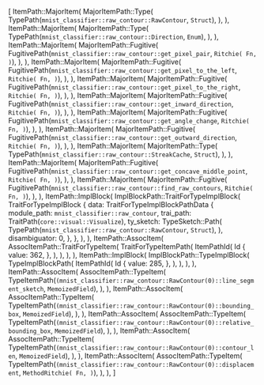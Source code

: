 [
    ItemPath::MajorItem(
        MajorItemPath::Type(
            TypePath(`mnist_classifier::raw_contour::RawContour`, `Struct`),
        ),
    ),
    ItemPath::MajorItem(
        MajorItemPath::Type(
            TypePath(`mnist_classifier::raw_contour::Direction`, `Enum`),
        ),
    ),
    ItemPath::MajorItem(
        MajorItemPath::Fugitive(
            FugitivePath(`mnist_classifier::raw_contour::get_pixel_pair`, `Ritchie(
                Fn,
            )`),
        ),
    ),
    ItemPath::MajorItem(
        MajorItemPath::Fugitive(
            FugitivePath(`mnist_classifier::raw_contour::get_pixel_to_the_left`, `Ritchie(
                Fn,
            )`),
        ),
    ),
    ItemPath::MajorItem(
        MajorItemPath::Fugitive(
            FugitivePath(`mnist_classifier::raw_contour::get_pixel_to_the_right`, `Ritchie(
                Fn,
            )`),
        ),
    ),
    ItemPath::MajorItem(
        MajorItemPath::Fugitive(
            FugitivePath(`mnist_classifier::raw_contour::get_inward_direction`, `Ritchie(
                Fn,
            )`),
        ),
    ),
    ItemPath::MajorItem(
        MajorItemPath::Fugitive(
            FugitivePath(`mnist_classifier::raw_contour::get_angle_change`, `Ritchie(
                Fn,
            )`),
        ),
    ),
    ItemPath::MajorItem(
        MajorItemPath::Fugitive(
            FugitivePath(`mnist_classifier::raw_contour::get_outward_direction`, `Ritchie(
                Fn,
            )`),
        ),
    ),
    ItemPath::MajorItem(
        MajorItemPath::Type(
            TypePath(`mnist_classifier::raw_contour::StreakCache`, `Struct`),
        ),
    ),
    ItemPath::MajorItem(
        MajorItemPath::Fugitive(
            FugitivePath(`mnist_classifier::raw_contour::get_concave_middle_point`, `Ritchie(
                Fn,
            )`),
        ),
    ),
    ItemPath::MajorItem(
        MajorItemPath::Fugitive(
            FugitivePath(`mnist_classifier::raw_contour::find_raw_contours`, `Ritchie(
                Fn,
            )`),
        ),
    ),
    ItemPath::ImplBlock(
        ImplBlockPath::TraitForTypeImplBlock(
            TraitForTypeImplBlock {
                data: TraitForTypeImplBlockPathData {
                    module_path: `mnist_classifier::raw_contour`,
                    trai_path: TraitPath(`core::visual::Visualize`),
                    ty_sketch: TypeSketch::Path(
                        TypePath(`mnist_classifier::raw_contour::RawContour`, `Struct`),
                    ),
                    disambiguator: 0,
                },
            },
        ),
    ),
    ItemPath::AssocItem(
        AssocItemPath::TraitForTypeItem(
            TraitForTypeItemPath(
                ItemPathId(
                    Id {
                        value: 362,
                    },
                ),
            ),
        ),
    ),
    ItemPath::ImplBlock(
        ImplBlockPath::TypeImplBlock(
            TypeImplBlockPath(
                ItemPathId(
                    Id {
                        value: 285,
                    },
                ),
            ),
        ),
    ),
    ItemPath::AssocItem(
        AssocItemPath::TypeItem(
            TypeItemPath(`(mnist_classifier::raw_contour::RawContour(0)::line_segment_sketch`, `MemoizedField`),
        ),
    ),
    ItemPath::AssocItem(
        AssocItemPath::TypeItem(
            TypeItemPath(`(mnist_classifier::raw_contour::RawContour(0)::bounding_box`, `MemoizedField`),
        ),
    ),
    ItemPath::AssocItem(
        AssocItemPath::TypeItem(
            TypeItemPath(`(mnist_classifier::raw_contour::RawContour(0)::relative_bounding_box`, `MemoizedField`),
        ),
    ),
    ItemPath::AssocItem(
        AssocItemPath::TypeItem(
            TypeItemPath(`(mnist_classifier::raw_contour::RawContour(0)::contour_len`, `MemoizedField`),
        ),
    ),
    ItemPath::AssocItem(
        AssocItemPath::TypeItem(
            TypeItemPath(`(mnist_classifier::raw_contour::RawContour(0)::displacement`, `MethodRitchie(
                Fn,
            )`),
        ),
    ),
]